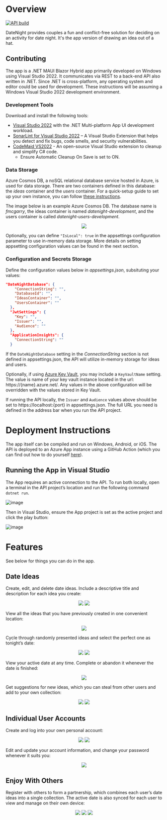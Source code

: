 # Overview

[![API build](https://github.com/fmcgarry/datenight/actions/workflows/deploy-api.yml/badge.svg)](https://github.com/fmcgarry/datenight/actions/workflows/deploy-api.yml)

DateNight provides couples a fun and conflict-free solution for deciding on an activity for date night. It's the app version of drawing an idea out of a hat.

## Contributing

The app is a .NET MAUI Blazor Hybrid app primarily developed on Windows using Visual Studio 2022. It communicates via REST to a back-end API also written in .NET. Since .NET is cross-platform, any operating system and editor could be used for development. These instructions will be assuming a Windows Visual Studio 2022 development environment.

### Development Tools

Download and install the following tools:
- [Visual Studio 2022](https://visualstudio.microsoft.com/vs/) with the .NET Multi-platform App UI development workload.
- [SonarLint for Visual Studio 2022](https://marketplace.visualstudio.com/items?itemName=SonarSource.SonarLintforVisualStudio2022) – A Visual Studio Extension that helps you detect and fix bugs, code smells, and security vulnerabilities.
- [CodeMaid VS2022](https://marketplace.visualstudio.com/items?itemName=SteveCadwallader.CodeMaidVS2022) - An open-source Visual Studio extension to cleanup and simplify C# code.
  - Ensure Automatic Cleanup On Save is set to ON.

### Data Storage

Azure Cosmos DB, a noSQL relational database service hosted in Azure, is used for data storage. There are two containers defined in this database: the _ideas_ container and the _users_ container. For a quick-setup guide to set up your own instance, you can follow [these instructions](https://learn.microsoft.com/en-us/azure/cosmos-db/nosql/quickstart-portal). 

The image below is an example Azure Cosmos DB. The database name is _fmcgarry_, the ideas container is named _datenight-development_, and the users container is called _datenight-users-development_.

<p align="center">
  <img src="https://github.com/user-attachments/assets/21f6b90e-10d8-4a44-8768-d6573f281ce8">
</p>

Optionally, you can define `"IsLocal": true` in the appsettings configuration parameter to use in-memory data storage. More details on setting appsetting configuration values can be found in the next section.

### Configuration and Secrets Storage

Define the configuration values below in _appsettings.json_, subsituting your values:

```json
"DateNightDatabase": {
    "ConnectionString": "",
    "DatabaseId": "",
    "IdeasContainer": "",
    "UsersContainer": ""
  },
  "JwtSettings": {
    "Key": "",
    "Issuer": "",
    "Audience": ""
  },
  "ApplicationInsights": {
    "ConnectionString": ""
  }
```

If the `DateNightDatabase` setting in the _ConnectionString_ section is not defined in appsettings.json, the API will utilize in-memory storage for ideas and users.

Optionally, if using [Azure Key Vault](https://azure.microsoft.com/en-us/products/key-vault/), you may include a `KeyVaultName` setting. The value is name of your key vault instance located in the url: https://{name}.azure.net/. Any values in the above configuration will be overridden with the values stored in Key Vault.

If running the API locally, the `Issuer` and `Audience` values above should be set to https://localhost:{port} in appsettings.json. The full URL you need is defined in the address bar when you run the API project.

# Deployment Instructions

The app itself can be compiled and run on Windows, Android, or iOS. The API is deployed to an Azure App instance using a GitHub Action (which you can find out how to do yourself [here](https://learn.microsoft.com/en-us/azure/app-service/quickstart-dotnetcore?tabs=net60&pivots=development-environment-vs)).

## Running the App in Visual Studio

The App requires an active connection to the API. To run both locally, open a terminal in the API project’s location and run the following command `dotnet run`. 

![image](https://github.com/user-attachments/assets/0597f7e1-4e50-4337-bb4c-f8eb30175c3a)

Then in Visual Studio, ensure the App project is set as the active project and click the play button:

![image](https://github.com/user-attachments/assets/f66e1cd6-0dc7-4b88-bd2b-b2d016e191c2)


# Features

See below for things you can do in the app.

## Date Ideas

Create, edit, and delete date ideas. Include a descriptive title and description for each idea you create:

<p align="center">
  <img src="https://github.com/user-attachments/assets/519fb2c2-6596-4afb-9f2f-96d14f1ca6ae">
  <img src="https://github.com/user-attachments/assets/b09c3859-67ea-46f8-92a2-bb8ad29dd437">
</p>

View all the ideas that you have previously created in one convenient location:

<p align="center">
  <img src="https://github.com/user-attachments/assets/7bce27f2-5d1f-4530-bbe3-788693d37400">
</p>

Cycle through randomly presented ideas and select the perfect one as tonight’s date:

<p align="center">
  <img src="https://github.com/user-attachments/assets/5a9d15a7-e8dc-4c27-bb98-4c2e92f115fa">
  <img src="https://github.com/user-attachments/assets/1fb0ede4-8b83-47fb-9f21-0bec96c0ac68">
</p>

View your active date at any time. Complete or abandon it whenever the date is finished:

<p align="center">
  <img src="https://github.com/user-attachments/assets/daef17af-9d9a-4578-9613-aaabf6677926">
</p>

Get suggestions for new ideas, which you can steal from other users and add to your own collection:

<p align="center">
  <img src="https://github.com/user-attachments/assets/37120ff2-cb06-4e91-a104-d944b01d26a6">
  <img src="https://github.com/user-attachments/assets/a62f148d-54bb-4453-ac26-62aadd1c2ee2">
</p>

## Individual User Accounts

Create and log into your own personal account:

<p align="center">
  <img src="https://github.com/user-attachments/assets/26098086-ccaf-4d67-a917-96b7e04b1755">
  <img src="https://github.com/user-attachments/assets/52428d2a-85af-4c95-9e33-8d1b011b56ef">
</p>

Edit and update your account information, and change your password whenever it suits you:

<p align="center">
  <img src="https://github.com/user-attachments/assets/50b2cabc-e707-477e-a5b2-0233c703c078">
</p>

## Enjoy With Others

Register with others to form a partnership, which combines each user’s date ideas into a single collection. The active date is also synced for each user to view and manage on their own device:

<p align="center">
  <img src="https://github.com/user-attachments/assets/3612acac-d9b9-4c7e-a512-e066d97c4a97">
  <img src="https://github.com/user-attachments/assets/369d57fb-5985-4394-a8af-91ebc51bf8c4">
  <img src="https://github.com/user-attachments/assets/5b2f56f0-c097-4e9a-8d78-87efef696b92">
</p>
